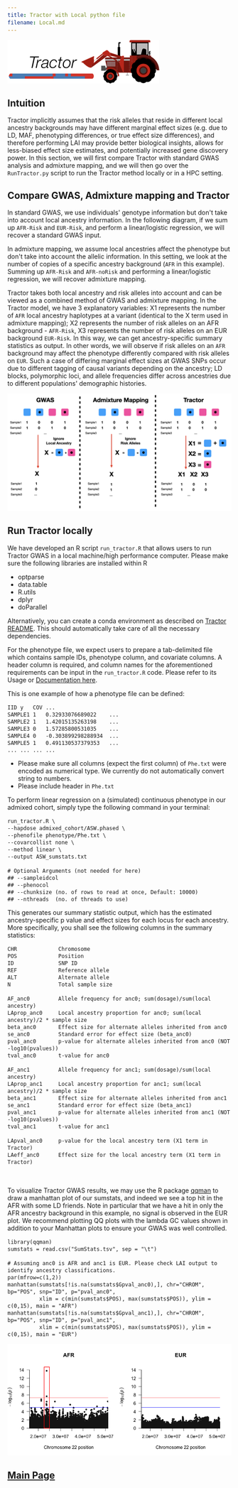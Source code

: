 ```yaml
---
title: Tractor with Local python file
filename: Local.md
---
```


![](images/TractorIcon.png)

## Intuition

Tractor implicitly assumes that the risk alleles that reside in different local ancestry backgrounds may have different marginal effect sizes (e.g. due to LD, MAF, phenotyping differences, or true effect size differences), and therefore performing LAI may provide better biological insights, allows for less-biased effect size estimates, and potentially increased gene discovery power. In this section, we will first compare Tractor with standard GWAS analysis and admixture mapping, and we will then go over the `RunTractor.py` script to run the Tractor method locally or in a HPC setting.

## Compare GWAS, Admixture mapping and Tractor 

In standard GWAS, we use individuals' genotype information but don't take into account local ancestry information. In the following diagram, if we sum up `AFR-Risk` and `EUR-Risk`, and perform a linear/logistic regression, we will recover a standard GWAS input.

In admixture mapping, we assume local ancestries affect the phenotype but don't take into account the allelic information. In this setting, we look at the number of copies of a specific ancestry background (`AFR` in this example). Summing up `AFR-Risk` and `AFR-noRisk` and performing a linear/logistic regression, we will recover admixture mapping.

Tractor takes both local ancestry and risk alleles into account and can be viewed as a combined method of GWAS and admixture mapping. In the Tractor model, we have 3 explanatory variables: X1 represents the number of `AFR` local ancestry haplotypes at a variant (identical to the X term used in admixture mapping); X2 represents the number of risk alleles on an AFR background - `AFR-Risk`, X3 represents the number of risk alleles on an EUR background `EUR-Risk`. In this way, we can get ancestry-specific summary statistics as output. In other words, we will observe if risk alleles on an `AFR` background may affect the phenotype differently compared with risk alleles on `EUR`. Such a case of differing marginal effect sizes at GWAS SNPs occur due to different tagging of causal variants depending on the ancestry; LD blocks, polymorphic loci, and allele frequencies differ across ancestries due to different populations' demographic histories.

![Methods comparison](images/TractorModel.png)

## Run Tractor locally

We have developed an R script `run_tractor.R` that allows users to run Tractor GWAS in a local machine/high performance computer. Please make sure the following libraries are installed within R
* optparse
* data.table
* R.utils
* dplyr
* doParallel

Alternatively, you can create a conda environment as described on [Tractor README](https://github.com/Atkinson-Lab/Tractor?tab=readme-ov-file#setup-conda-environment). This should automatically take care of all the necessary dependencies.

For the phenotype file, we expect users to prepare a tab-delimited file which contains sample IDs, phenotype column, and covariate columns. A header column is required, and column names for the aforementioned requirements can be input in the `run_tractor.R` code. Please refer to its Usage or [Documentation here](https://github.com/Atkinson-Lab/Tractor?tab=readme-ov-file#step-2-running-tractor).

This is one example of how a phenotype file can be defined:
```
IID	y	COV	...
SAMPLE1	1	0.32933076689022	...
SAMPLE2	1	1.42015135263198	...
SAMPLE3	0	1.57285800531035	...
SAMPLE4	0	-0.303899298288934	...
SAMPLE5	1	0.491130537379353	...
...	...	...	...
```

* Please make sure all columns (expect the first column) of `Phe.txt` were encoded as numerical type. We currently do not automatically convert string to numbers.
* Please include header in `Phe.txt`


To perform linear regression on a (simulated) continuous phenotype in our admixed cohort, simply type the following command in your terminal:

```
run_tractor.R \
--hapdose admixed_cohort/ASW.phased \
--phenofile phenotype/Phe.txt \
--covarcollist none \
--method linear \
--output ASW_sumstats.txt

# Optional Arguments (not needed for here)
## --sampleidcol
## --phenocol
## --chunksize (no. of rows to read at once, Default: 10000)
## --nthreads  (no. of threads to use)
```

This generates our summary statistic output, which has the estimated ancestry-specific p value and effect sizes for each locus for each ancestry. More specifically, you shall see the following columns in the summary statistics:
```
CHR             Chromosome 
POS             Position 
ID              SNP ID
REF             Reference allele
ALT             Alternate allele
N               Total sample size

AF_anc0         Allele frequency for anc0; sum(dosage)/sum(local ancestry)
LAprop_anc0     Local ancestry proportion for anc0; sum(local ancestry)/2 * sample size
beta_anc0       Effect size for alternate alleles inherited from anc0
se_anc0         Standard error for effect size (beta_anc0)
pval_anc0       p-value for alternate alleles inherited from anc0 (NOT -log10(pvalues))
tval_anc0       t-value for anc0

AF_anc1         Allele frequency for anc1; sum(dosage)/sum(local ancestry)
LAprop_anc1     Local ancestry proportion for anc1; sum(local ancestry)/2 * sample size
beta_anc1       Effect size for alternate alleles inherited from anc1
se_anc1         Standard error for effect size (beta_anc1)
pval_anc1       p-value for alternate alleles inherited from anc1 (NOT -log10(pvalues))
tval_anc1       t-value for anc1

LApval_anc0     p-value for the local ancestry term (X1 term in Tractor)
LAeff_anc0      Effect size for the local ancestry term (X1 term in Tractor)
```

&nbsp;  
&nbsp;  
To visualize Tractor GWAS results, we may use the R package [qqman](https://cran.r-project.org/web/packages/qqman/vignettes/qqman.html) to draw a manhattan plot of our sumstats, and indeed we see a top hit in the AFR with some LD friends. Note in particular that we have a hit in only the AFR ancestry background in this example, no signal is observed in the EUR plot. We recommend plotting QQ plots with the lambda GC values shown in addition to your Manhattan plots to ensure your GWAS was well controlled.

```
library(qqman)
sumstats = read.csv("SumStats.tsv", sep = "\t")

# Assuming anc0 is AFR and anc1 is EUR. Please check LAI output to identify ancestry classifications.
par(mfrow=c(1,2))
manhattan(sumstats[!is.na(sumstats$Gpval_anc0),], chr="CHROM", bp="POS", snp="ID", p="pval_anc0",
          xlim = c(min(sumstats$POS), max(sumstats$POS)), ylim = c(0,15), main = "AFR")
manhattan(sumstats[!is.na(sumstats$Gpval_anc1),], chr="CHROM", bp="POS", snp="ID", p="pval_anc1",
          xlim = c(min(sumstats$POS), max(sumstats$POS)), ylim = c(0,15), main = "EUR")
```

![](images/Manhattan.png)


## [Main Page](README.md)
